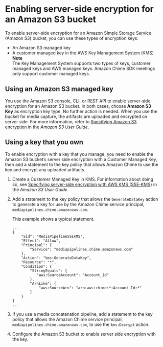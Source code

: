 # Enabling server\-side encryption for an Amazon S3 bucket<a name="sse-kms"></a>

To enable server\-side encryption for an Amazon Simple Storage Service \(Amazon S3\) bucket, you can use these types of encryption keys:
+ An Amazon S3 managed key
+ A customer managed key in the AWS Key Management System \(KMS\)
**Note**  
The Key Management System supports two types of keys, customer managed keys and AWS managed keys\. Amazon Chime SDK meetings only support customer managed keys\. 

## Using an Amazon S3 managed key<a name="s3-keys"></a>

You use the Amazon S3 console, CLI, or REST API to enable server\-side encryption for an Amazon S3 bucket\. In both cases, choose **Amazon S3 Key** as encryption key type\. No further action is needed\. When you use the bucket for media capture, the artifacts are uploaded and encrypted on server side\. For more information, refer to [ Specifying Amazon S3 encryption](https://docs.aws.amazon.com/AmazonS3/latest/userguide/specifying-s3-encryption.html) in the *Amazon S3 User Guide*\. 

## Using a key that you own<a name="customer-key"></a>

To enable encryption with a key that you manage, you need to enable the Amazon S3 bucket’s server side encryption with a Customer Managed Key, then add a statement to the key policy that allows Amazon Chime to use the key and encrypt any uploaded artifacts\.

1. Create a Customer Managed Key in KMS\. For information about doing so, see [Specifying server\-side encryption with AWS KMS \(SSE\-KMS\)](https://docs.aws.amazon.com/AmazonS3/latest/userguide/specifying-kms-encryption.html) in the *Amazon S3 User Guide*\.

1. Add a statement to the key policy that allows the `GenerateDataKey` action to generate a key for use by the Amazon Chime service principal, `mediapipelines.chime.amazonaws.com`\.

   This example shows a typical statement\.

   ```
   ...
   {
       "Sid": "MediaPipelineSSEKMS",
       "Effect": "Allow",
       "Principal": {
           "Service": "mediapipelines.chime.amazonaws.com"
       },
       "Action": "kms:GenerateDataKey",
       "Resource": "*",
       "Condition": {
           "StringEquals": {
              "aws:SourceAccount": "Account_Id"
           },
           "ArnLike": {
               "aws:SourceArn": "arn:aws:chime:*:Account_Id:*"
           }
       }
   }
   ...
   ```

1. If you use a media concatenation pipeline, add a statement to the key policy that allows the Amazon Chime service principal, `mediapipelines.chime.amazonaws.com`, to use the `kms:Decrypt` action\.

1. Configure the Amazon S3 bucket to enable server side encryption with the key\.